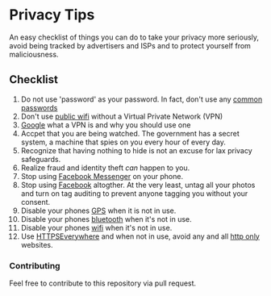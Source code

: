 # Privacy Tips
An easy checklist of things you can do to take your privacy more seriously, avoid being tracked by advertisers and ISPs and to protect yourself from maliciousness.

## Checklist

1. Do not use 'password' as your password. In fact, don't use any [common passwords](https://blog.keepersecurity.com/2017/01/13/most-common-passwords-of-2016-research-study/)
2. Don't use [public wifi](PUBLICWIFI.md) without a Virtual Private Network (VPN)
3. [Google](https://www.google.com/) what a VPN is and why you should use one
4. Accpet that you are being watched. The government has a secret system, a machine that spies on you every hour of every day.
5. Recognize that having nothing to hide is not an excuse for lax privacy safeguards.
6. Realize fraud and identity theft _can_ happen to you.
7. Stop using [Facebook Messenger](FACEBOOKMESSENGER.md) on your phone.
8. Stop using [Facebook](FACEBOOK.md) altogther.  At the very least, untag all your photos and turn on tag auditing to prevent anyone tagging you without your consent.
9. Disable your phones [GPS](GPS.md) when it is not in use.
10. Disable your phones [bluetooth](BLUETOOTH.md) when it's not in use.
11. Disable your phones [wifi](WIFI.md) when it's not in use.
12. Use [HTTPSEverywhere](https://www.eff.org/https-everywhere) and when not in use, avoid any and all [http only](HTTPONLY.md) websites.

### Contributing

Feel free to contribute to this repository via pull request.
